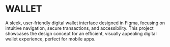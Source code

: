 # WALLET
A sleek, user-friendly digital wallet interface designed in Figma, focusing on intuitive navigation, secure transactions, and accessibility. This project showcases the design concept for an efficient, visually appealing digital wallet experience, perfect for mobile apps.
